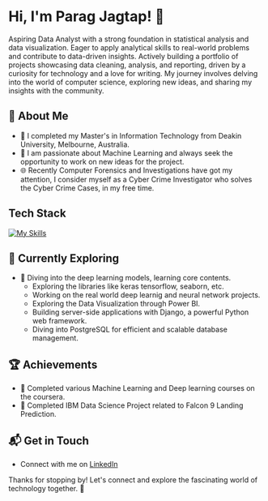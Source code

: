 # Hi, I'm Parag Jagtap! 👋

Aspiring Data Analyst with a strong foundation in statistical analysis and data visualization. Eager to apply analytical skills to real-world problems and contribute to data-driven insights. Actively building a portfolio of projects showcasing data cleaning, analysis, and reporting, driven by a curiosity for technology and a love for writing. My journey involves delving into the world of computer science, exploring new ideas, and sharing my insights with the community.


## 🚀 About Me

- 🔭 I completed my Master's in Information Technology from Deakin University, Melbourne, Australia.
- 📝 I am passionate about Machine Learning and always seek the opportunity to work on new ideas for the project.
- 🌐 Recently Computer Forensics and Investigations have got my attention, I consider myself as a Cyber Crime Investigator who solves the Cyber Crime Cases, in my free time. 


## Tech Stack
[![My Skills](https://skillicons.dev/icons?i=linux,nodejs,py,r,sqlite,sublime,sklearn,tensorflow,ubuntu,vim,gcp,react,bash)](https://skillicons.dev)

## 🌱 Currently Exploring

- 🚀 Diving into the deep learning models, learning core contents.
  - Exploring the libraries like keras tensorflow, seaborn, etc.
  - Working on the real world deep learnig and neural network projects.
  - Exploring the Data Visualization through Power BI.
  - Building server-side applications with Django, a powerful Python web framework.
  - Diving into PostgreSQL for efficient and scalable database management.

 ## 🏆 Achievements

- 🌟 Completed various Machine Learning and Deep learning courses on the coursera.  
- 🌟 Completed IBM Data Science Project related to Falcon 9 Landing Prediction. 

## 📬 Get in Touch

- Connect with me on [LinkedIn](https://www.linkedin.com/in/parag-jagtap-9a1057286)

Thanks for stopping by! Let's connect and explore the fascinating world of technology together. 🚀



<!--

Here are some ideas to get you started:

- 🔭 I’m currently working on Machine Learning and Deep Learning Projects
- 🌱 I’m currently learning different libraries and various deep learning models to get my work start with
- 👯 I’m looking to collaborate on anything related to AI and Machine Learning idea/project
- 🤔 I’m looking for help with Affiliate Marketing
- 💬 Ask me about Computer Forensics and Investigations and happy to share thoughts on latest AI Development
- 📫 How to reach me: [LinkedIn](https://www.linkedin.com/in/parag-jagtap-9a1057286)
- ⚡ Fun fact: ❤️🎮
-->
